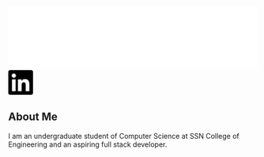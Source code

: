 <img src="./heading.svg">

<img src="./linkedin.svg" width="50" height="50">

## About Me  
I am an undergraduate student of Computer Science at SSN College of Engineering and an aspiring full stack developer. 
